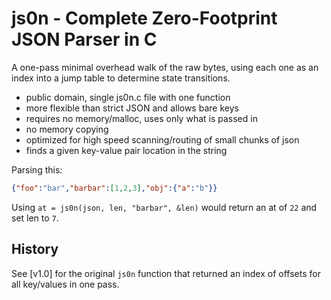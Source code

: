 # js0n - Complete Zero-Footprint JSON Parser in C

A one-pass minimal overhead walk of the raw bytes, using each one as an index into a jump table to determine state transitions.

* public domain, single js0n.c file with one function
* more flexible than strict JSON and allows bare keys
* requires no memory/malloc, uses only what is passed in
* no memory copying
* optimized for high speed scanning/routing of small chunks of json
* finds a given key-value pair location in the string

Parsing this:

````json
{"foo":"bar","barbar":[1,2,3],"obj":{"a":"b"}}
````

Using `at = js0n(json, len, "barbar", &len)` would return an at of `22` and set len to `7`.


## History

See [v1.0] for the original `js0n` function that returned an index of offsets for all key/values in one pass.
